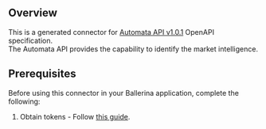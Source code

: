 ## Overview
This is a generated connector for [Automata API v1.0.1](https://byautomata.io/api/) OpenAPI specification.  
The Automata API provides the capability to identify the market intelligence.

## Prerequisites
Before using this connector in your Ballerina application, complete the following:
1. Obtain tokens - Follow [this guide](https://apis.byautomata.io/?ref=api_landing_0).

